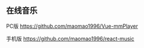
## 在线音乐
PC版
https://github.com/maomao1996/Vue-mmPlayer

手机版
https://github.com/maomao1996/react-music